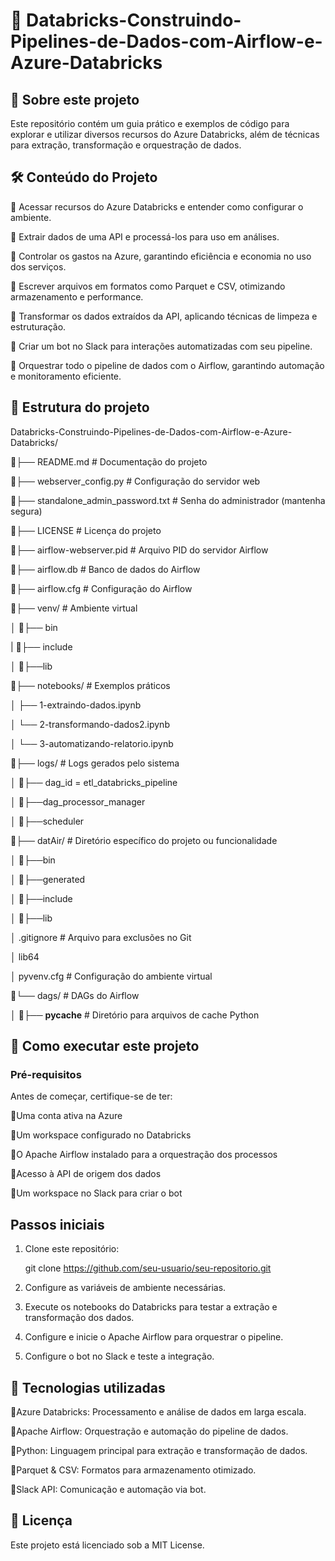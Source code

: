  # 🚀 Databricks-Construindo-Pipelines-de-Dados-com-Airflow-e-Azure-Databricks


 ## 📌 Sobre este projeto

Este repositório contém um guia prático e exemplos de código para explorar e utilizar diversos recursos do Azure Databricks, além de técnicas para extração, transformação e orquestração de dados.



## 🛠️ Conteúdo do Projeto

🔹 Acessar recursos do Azure Databricks e entender como configurar o ambiente.

🔹 Extrair dados de uma API e processá-los para uso em análises.

🔹 Controlar os gastos na Azure, garantindo eficiência e economia no uso dos serviços.

🔹 Escrever arquivos em formatos como Parquet e CSV, otimizando armazenamento e performance.

🔹 Transformar os dados extraídos da API, aplicando técnicas de limpeza e estruturação.

🔹 Criar um bot no Slack para interações automatizadas com seu pipeline.

🔹 Orquestrar todo o pipeline de dados com o Airflow, garantindo automação e monitoramento eficiente.



## 📂 Estrutura do projeto

Databricks-Construindo-Pipelines-de-Dados-com-Airflow-e-Azure-Databricks/


📜├── README.md            # Documentação do projeto

📜├── webserver_config.py  # Configuração do servidor web

📜├── standalone_admin_password.txt  # Senha do administrador (mantenha segura)

📜├── LICENSE              # Licença do projeto

📜├── airflow-webserver.pid # Arquivo PID do servidor Airflow

📜├── airflow.db           # Banco de dados do Airflow

📜├── airflow.cfg          # Configuração do Airflow

📂├── venv/                # Ambiente virtual

│   📂├── bin

|   📂├── include

│   📂├──lib

📂├── notebooks/           # Exemplos práticos

│   ├── 1-extraindo-dados.ipynb

│   └── 2-transformando-dados2.ipynb

│   └── 3-automatizando-relatorio.ipynb

📂├── logs/                # Logs gerados pelo sistema         
                                                                           
│   📂├── dag_id = etl_databricks_pipeline

│   📂├──dag_processor_manager

│   📂├──scheduler

📂├── datAir/              # Diretório específico do projeto ou funcionalidade

│   📂├──bin

│   📂├──generated

│   📂├──include

│   📂├──lib

│   .gitignore              # Arquivo para exclusões no Git

│   lib64

│   pyvenv.cfg              # Configuração do ambiente virtual

📂└── dags/                # DAGs do Airflow

│   📂├── __pycache__      # Diretório para arquivos de cache Python



## 🚀 Como executar este projeto

### Pré-requisitos

Antes de começar, certifique-se de ter:

🔹Uma conta ativa na Azure

🔹Um workspace configurado no Databricks

🔹O Apache Airflow instalado para a orquestração dos processos

🔹Acesso à API de origem dos dados

🔹Um workspace no Slack para criar o bot



## Passos iniciais

1. Clone este repositório:

   git clone https://github.com/seu-usuario/seu-repositorio.git

3. Configure as variáveis de ambiente necessárias.

4. Execute os notebooks do Databricks para testar a extração e transformação dos dados.

5. Configure e inicie o Apache Airflow para orquestrar o pipeline.

6. Configure o bot no Slack e teste a integração.


## 📌 Tecnologias utilizadas

🔹Azure Databricks: Processamento e análise de dados em larga escala.

🔹Apache Airflow: Orquestração e automação do pipeline de dados.

🔹Python: Linguagem principal para extração e transformação de dados.

🔹Parquet & CSV: Formatos para armazenamento otimizado.

🔹Slack API: Comunicação e automação via bot.



## 📄 Licença

Este projeto está licenciado sob a MIT License.
